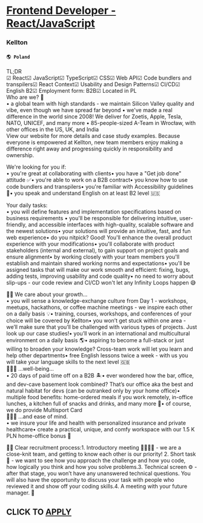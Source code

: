 # [Frontend Developer - React/JavaScript](https://www.remotewlb.com/apply/frontend-developer-react-javascript)  
### Kellton  
#### `🌎 Poland`  
TL;DR  
☑ React☑ JavaScript☑ TypeScript☑ CSS☑ Web API☑ Code bundlers and transpilers☑ React Context☑ Usability and Design Patterns☑ CI/CD☑ English B2☑ Employment form: B2B☑ Located in PL  
Who are we? 🤔  
• a global team with high standards - we maintain Silicon Valley quality and vibe, even though we have spread far beyond • we've made a real difference in the world since 2008! We deliver for Zoetis, Apple, Tesla, NATO, UNICEF, and many more • 85-people-sized A-Team in Wrocław, with other offices in the US, UK, and India  
View our website for more details and case study examples. Because everyone is empowered at Kellton, new team members enjoy making a difference right away and progressing quickly in responsibility and ownership.  
  
We're looking for you if:  
• you're great at collaborating with clients• you have a "Get job done" attitude ✅• you're able to work on a B2B contract• you know how to use code bundlers and transpilers• you're familiar with Accessibility guidelines 🤲• you speak and understand English on at least B2 level 🇺🇸  
  
Your daily tasks:  
• you will define features and implementation specifications based on business requirements • you'll be responsible for delivering intuitive, user-friendly, and accessible interfaces with high-quality, scalable software and the newest solutions• your solutions will provide an intuitive, fast, and fun web experience• do you nitpick? Good! You'll enhance the overall product experience with your modifications• you'll collaborate with product stakeholders (internal and external), to gain support on project goals and ensure alignment• by working closely with your team members you'll establish and maintain shared working norms and expectations• you'll be assigned tasks that will make our work smooth and efficient: fixing, bugs, adding tests, improving usability and code quality• no need to worry about slip-ups - our code review and CI/CD won't let any Infinity Loops happen 😅  
  
💪🏼 We care about your growth…  
• you will sense a knowledge-exchange culture from Day 1 - workshops, meetups, hackathons, or coffee machine meetings - we inspire each other on a daily basis 💡• training, courses, workshops, and conferences of your choice will be covered by Kellton• you won’t get stuck within one area - we’ll make sure that you’ll be challenged with various types of projects. Just look up our case studies!• you’ll work in an international and multicultural environment on a daily basis 🌎• aspiring to become a full-stack or just willing to broaden your knowledge? Cross-team work will let you learn and help other departments• free English lessons twice a week - with us you will take your language skills to the next level 🇬🇧  
🧘🏻‍♀️ …well-being...  
• 20 days of paid time off on a B2B 🏝• ever wondered how the bar, office, and dev-cave basement look combined? That’s our office aka the best and natural habitat for devs (can be outranked only by your home office)• multiple food benefits: home-ordered meals if you work remotely, in-office lunches, a kitchen full of snacks and drinks, and many more 🍱• of course, we do provide Multisport Card  
💆🏼‍♀️ …and ease of mind.  
• we insure your life and health with personalized insurance and private healthcare• create a practical, unique, and comfy workspace with our 1.5 K PLN home-office bonus 🏡  
  
🙌🏻 Clear recruitment process:1. Introductory meeting 🤜🏼🤛🏼 - we are a close-knit team, and getting to know each other is our priority! 2. Short task 🧠 - we want to see how you approach the challenge and how you code, how logically you think and how you solve problems.3. Technical screen ⚙️ - after that stage, you won’t have any unanswered technical questions. You will also have the opportunity to discuss your task with people who reviewed it and show off your coding skills.4. A meeting with your future manager. 🤝  
## CLICK TO [APPLY](https://www.remotewlb.com/apply/frontend-developer-react-javascript)

